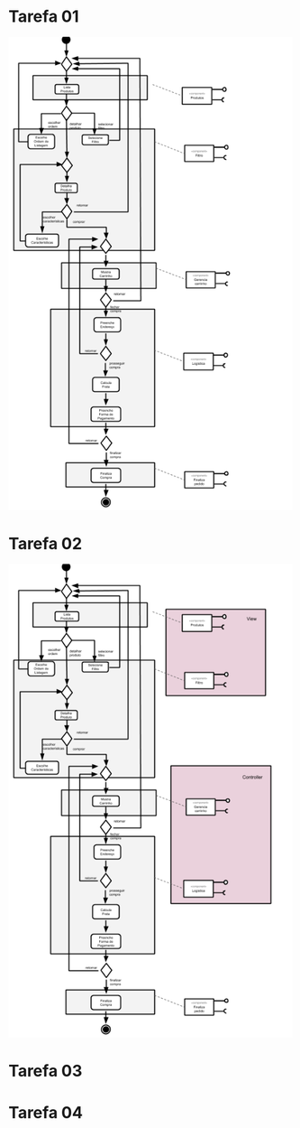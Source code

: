 # Tarefa 01
![images/ComponentesdeNegocio.png](images/ComponentesdeNegocio.png)

# Tarefa 02
![images/ComponentesTecnicos.png](images/ComponentesTecnicos.png)

# Tarefa 03


# Tarefa 04
